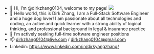 - 👋 Hi, I’m @dirkzhang0104, welcome to my page!
![](https://media.giphy.com/media/ypqHf6pQ5kQEg/giphy.gif)
- 👋 Hello world, this is Dirk Zhang, I am a Full-Stack Software Engineer and a huge dog lover! I am passionate about all technologies and coding, an active and quick learner with a strong ability of logical thinking, and professional background in legal & insurance practice
- 👀 I’m actively seeking full-time software engineer positions
- 📫 dirkzhang0104@live.com / dirkzhang0104@gmail.com
- Linkedin: https://www.linkedin.com/in/dirkyangzhang/

<!---
dirkzhang0104/dirkzhang0104 is a ✨ special ✨ repository because its `README.md` (this file) appears on your GitHub profile.
You can click the Preview link to take a look at your changes.
--->
